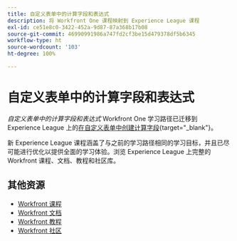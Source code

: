 ```yaml
---
title: 自定义表单中的计算字段和表达式
description: 将 Workfront One 课程映射到 Experience League 课程
exl-id: ce51e8c0-3422-452a-9d87-87a368b17b08
source-git-commit: 46990991986a747fd2cf3be15d479378df5b6345
workflow-type: ht
source-wordcount: '103'
ht-degree: 100%

---
```


# 自定义表单中的计算字段和表达式

*自定义表单中的计算字段和表达式* Workfront One 学习路径已迁移到 Experience League 上的[在自定义表单中创建计算字段](https://experienceleague.adobe.com/?recommended=Workfront-L-1-2022.1.calculatedfields){target="_blank"}。

新 Experience League 课程涵盖了与之前的学习路径相同的学习目标，并且已尽可能进行优化以提供全面的学习体验。浏览 Experience League 上完整的 Workfront 课程、文档、教程和社区库。

## 其他资源

* [Workfront 课程](https://experienceleague.adobe.com/?lang=en&amp;Solution=Workfront#courses)
* [Workfront 文档](https://experienceleague.adobe.com/docs/workfront.html)
* [Workfront 教程](https://experienceleague.adobe.com/docs/workfront-learn/tutorials-workfront/home.html)
* [Workfront 社区](https://experienceleaguecommunities.adobe.com/t5/workfront/ct-p/workfront)
